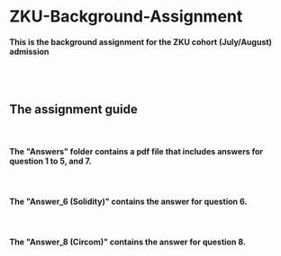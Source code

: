 # ZKU-Background-Assignment
<h4>This is the background assignment for the ZKU cohort (July/August) admission</h4><br><br>
<h2>The assignment guide</h2><br>
<h4>The "Answers" folder contains a pdf file that includes answers for question 1 to 5, and 7.</h4><br>
<h4>The "Answer_6 (Solidity)" contains the answer for question 6.</h4><br>
<h4>The "Answer_8 (Circom)" contains the answer for question 8.</h4><br>
